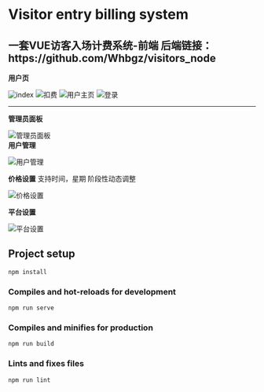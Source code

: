 # Visitor entry billing system
<h2>一套VUE访客入场计费系统-前端 后端链接：https://github.com/Whbgz/visitors_node  </h2>

**用户页**  

![index](https://raw.githubusercontent.com/Whbgz/visitors_vue/refs/heads/main/index.PNG "index")
![扣费](https://raw.githubusercontent.com/Whbgz/visitors_vue/refs/heads/main/%E6%89%A3%E8%B4%B9.PNG "扣费")
![用户主页](https://raw.githubusercontent.com/Whbgz/visitors_vue/refs/heads/main/user-center.PNG "用户主页")
![登录](https://raw.githubusercontent.com/Whbgz/visitors_vue/refs/heads/main/login.PNG "登录")  


---

**管理员面板**  

![管理员面板](https://raw.githubusercontent.com/Whbgz/visitors_vue/refs/heads/main/admin-dashboard.png "管理员面板")  
**用户管理**  

![用户管理](https://raw.githubusercontent.com/Whbgz/visitors_vue/refs/heads/main/admin-users.PNG "用户管理")  

**价格设置** 支持时间，星期 阶段性动态调整  

![价格设置](https://raw.githubusercontent.com/Whbgz/visitors_vue/refs/heads/main/admin-price-settings.PNG "价格设置")  

**平台设置**  

![平台设置](https://raw.githubusercontent.com/Whbgz/visitors_vue/refs/heads/main/admin-settings.PNG "平台设置")  

## Project setup
```
npm install
```

### Compiles and hot-reloads for development
```
npm run serve
```

### Compiles and minifies for production
```
npm run build
```

### Lints and fixes files
```
npm run lint
```
